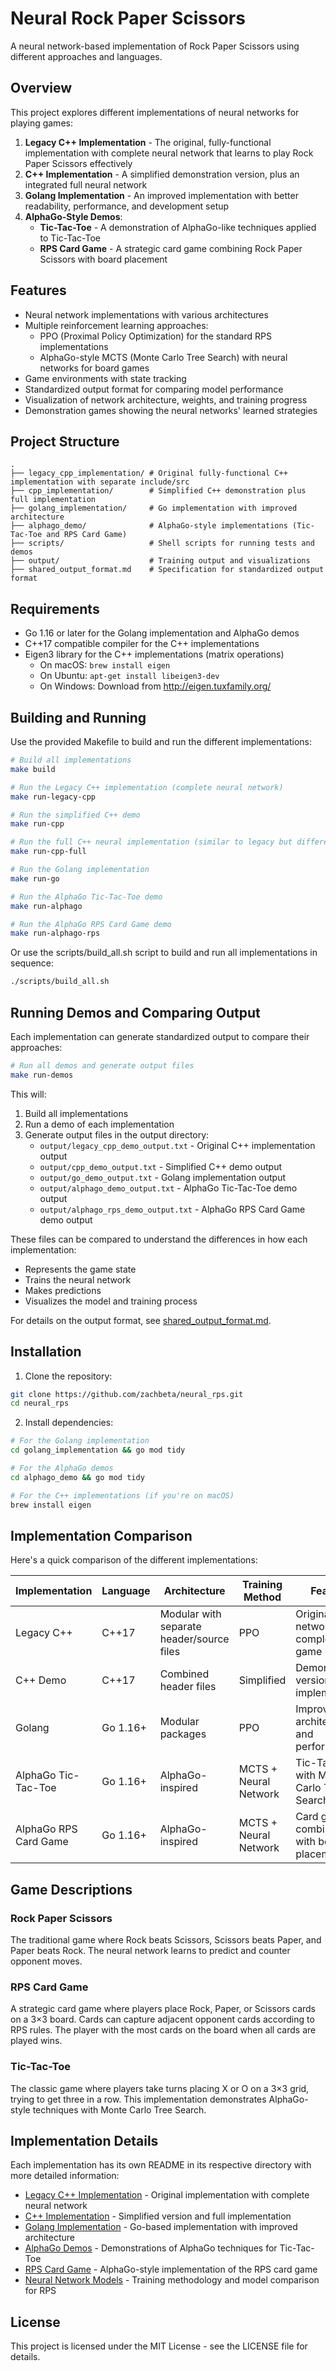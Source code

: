 # Neural Rock Paper Scissors

A neural network-based implementation of Rock Paper Scissors using different approaches and languages.

## Overview

This project explores different implementations of neural networks for playing games:

1. **Legacy C++ Implementation** - The original, fully-functional implementation with complete neural network that learns to play Rock Paper Scissors effectively
2. **C++ Implementation** - A simplified demonstration version, plus an integrated full neural network
3. **Golang Implementation** - An improved implementation with better readability, performance, and development setup
4. **AlphaGo-Style Demos**:
   - **Tic-Tac-Toe** - A demonstration of AlphaGo-like techniques applied to Tic-Tac-Toe
   - **RPS Card Game** - A strategic card game combining Rock Paper Scissors with board placement

## Features

- Neural network implementations with various architectures
- Multiple reinforcement learning approaches:
  - PPO (Proximal Policy Optimization) for the standard RPS implementations
  - AlphaGo-style MCTS (Monte Carlo Tree Search) with neural networks for board games
- Game environments with state tracking
- Standardized output format for comparing model performance
- Visualization of network architecture, weights, and training progress
- Demonstration games showing the neural networks' learned strategies

## Project Structure

```
.
├── legacy_cpp_implementation/ # Original fully-functional C++ implementation with separate include/src
├── cpp_implementation/        # Simplified C++ demonstration plus full implementation
├── golang_implementation/     # Go implementation with improved architecture
├── alphago_demo/              # AlphaGo-style implementations (Tic-Tac-Toe and RPS Card Game)
├── scripts/                   # Shell scripts for running tests and demos
├── output/                    # Training output and visualizations
├── shared_output_format.md    # Specification for standardized output format
```

## Requirements

- Go 1.16 or later for the Golang implementation and AlphaGo demos
- C++17 compatible compiler for the C++ implementations
- Eigen3 library for the C++ implementations (matrix operations)
  - On macOS: `brew install eigen`
  - On Ubuntu: `apt-get install libeigen3-dev`
  - On Windows: Download from http://eigen.tuxfamily.org/

## Building and Running

Use the provided Makefile to build and run the different implementations:

```bash
# Build all implementations
make build

# Run the Legacy C++ implementation (complete neural network)
make run-legacy-cpp

# Run the simplified C++ demo
make run-cpp

# Run the full C++ neural implementation (similar to legacy but different architecture)
make run-cpp-full

# Run the Golang implementation
make run-go

# Run the AlphaGo Tic-Tac-Toe demo
make run-alphago

# Run the AlphaGo RPS Card Game demo
make run-alphago-rps
```

Or use the scripts/build_all.sh script to build and run all implementations in sequence:

```bash
./scripts/build_all.sh
```

## Running Demos and Comparing Output

Each implementation can generate standardized output to compare their approaches:

```bash
# Run all demos and generate output files
make run-demos
```

This will:
1. Build all implementations
2. Run a demo of each implementation
3. Generate output files in the output directory:
   - `output/legacy_cpp_demo_output.txt` - Original C++ implementation output
   - `output/cpp_demo_output.txt` - Simplified C++ demo output
   - `output/go_demo_output.txt` - Golang implementation output
   - `output/alphago_demo_output.txt` - AlphaGo Tic-Tac-Toe demo output
   - `output/alphago_rps_demo_output.txt` - AlphaGo RPS Card Game demo output

These files can be compared to understand the differences in how each implementation:
- Represents the game state
- Trains the neural network
- Makes predictions
- Visualizes the model and training process

For details on the output format, see [shared_output_format.md](shared_output_format.md).

## Installation

1. Clone the repository:
```bash
git clone https://github.com/zachbeta/neural_rps.git
cd neural_rps
```

2. Install dependencies:
```bash
# For the Golang implementation
cd golang_implementation && go mod tidy

# For the AlphaGo demos
cd alphago_demo && go mod tidy

# For the C++ implementations (if you're on macOS)
brew install eigen
```

## Implementation Comparison

Here's a quick comparison of the different implementations:

| Implementation | Language | Architecture | Training Method | Features |
|----------------|----------|--------------|----------------|----------|
| Legacy C++ | C++17 | Modular with separate header/source files | PPO | Original neural network with complete game logic |
| C++ Demo | C++17 | Combined header files | Simplified | Demonstration version and full implementation |
| Golang | Go 1.16+ | Modular packages | PPO | Improved architecture and performance |
| AlphaGo Tic-Tac-Toe | Go 1.16+ | AlphaGo-inspired | MCTS + Neural Network | Tic-Tac-Toe with Monte Carlo Tree Search |
| AlphaGo RPS Card Game | Go 1.16+ | AlphaGo-inspired | MCTS + Neural Network | Card game combining RPS with board placement |

## Game Descriptions

### Rock Paper Scissors
The traditional game where Rock beats Scissors, Scissors beats Paper, and Paper beats Rock. The neural network learns to predict and counter opponent moves.

### RPS Card Game
A strategic card game where players place Rock, Paper, or Scissors cards on a 3×3 board. Cards can capture adjacent opponent cards according to RPS rules. The player with the most cards on the board when all cards are played wins.

### Tic-Tac-Toe
The classic game where players take turns placing X or O on a 3×3 grid, trying to get three in a row. This implementation demonstrates AlphaGo-style techniques with Monte Carlo Tree Search.

## Implementation Details

Each implementation has its own README in its respective directory with more detailed information:

- [Legacy C++ Implementation](legacy_cpp_implementation/README.md) - Original implementation with complete neural network
- [C++ Implementation](cpp_implementation/README.md) - Simplified version and full implementation
- [Golang Implementation](golang_implementation/README.md) - Go-based implementation with improved architecture
- [AlphaGo Demos](alphago_demo/README.md) - Demonstrations of AlphaGo techniques for Tic-Tac-Toe
- [RPS Card Game](alphago_demo/RPS_README.md) - AlphaGo-style implementation of the RPS card game
- [Neural Network Models](MODELS_README.md) - Training methodology and model comparison for RPS

## License

This project is licensed under the MIT License - see the LICENSE file for details.